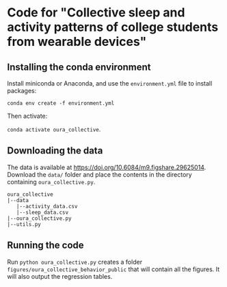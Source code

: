 # Code for "Collective sleep and activity patterns of college students from wearable devices"

## Installing the conda environment

Install miniconda or Anaconda, and use the `environment.yml` file to install packages:

`conda env create -f environment.yml`

Then activate:

`conda activate oura_collective`.

## Downloading the data
The data is available at https://doi.org/10.6084/m9.figshare.29625014. Download the `data/` folder and place the contents in the directory containing `oura_collective.py`.

    oura_collective
    |--data
       |--activity_data.csv
       |--sleep_data.csv
    |--oura_collective.py
    |--utils.py

## Running the code
Run `python oura_collective.py` creates a folder `figures/oura_collective_behavior_public` that will contain all the figures. It will also output the regression tables.